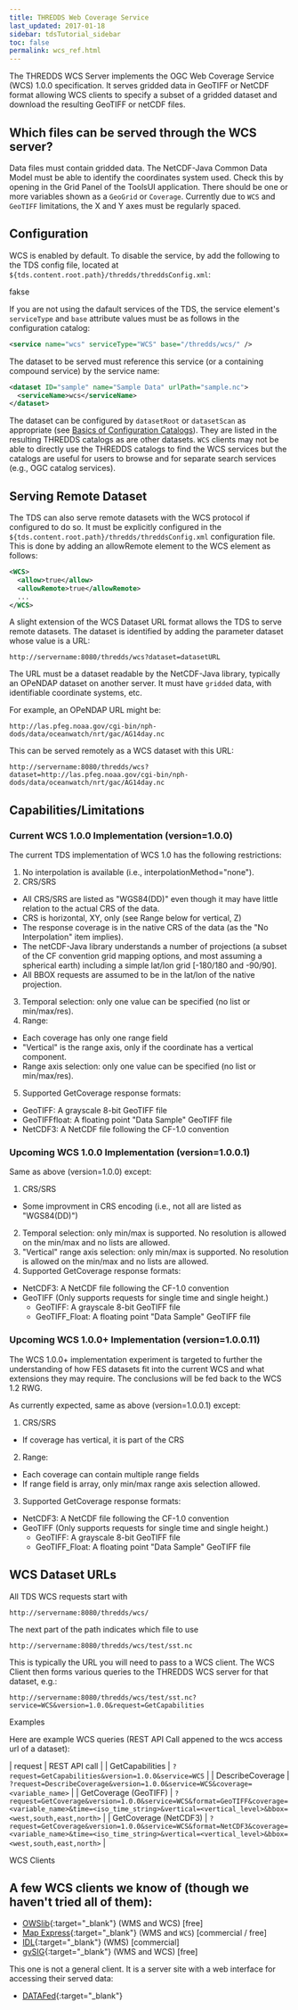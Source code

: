 ```yaml
---
title: THREDDS Web Coverage Service
last_updated: 2017-01-18
sidebar: tdsTutorial_sidebar
toc: false
permalink: wcs_ref.html
---
```


The THREDDS WCS Server implements the OGC Web Coverage Service (WCS) 1.0.0 specification.
It serves gridded data in GeoTIFF or NetCDF format allowing WCS clients to specify a subset of a gridded dataset and download the resulting GeoTIFF or netCDF files.

## Which files can be served through the WCS server?

Data files must contain gridded data.
The NetCDF-Java Common Data Model must be able to identify the coordinates system used.
Check this by opening in the Grid Panel of the ToolsUI application.
There should be one or more variables shown as a `GeoGrid` or `Coverage`.
Currently due to `WCS` and `GeoTIFF` limitations, the X and Y axes must be regularly spaced. 

## Configuration

WCS is enabled by default.
To disable the service, by add the following to the TDS config file, located at `${tds.content.root.path}/thredds/threddsConfig.xml`:

<WCS>
  <allow>fakse</allow>
</WCS>

If you are not using the dafault services of the TDS, the service element's `serviceType` and `base` attribute values must be as follows in the configuration catalog:

~~~xml
<service name="wcs" serviceType="WCS" base="/thredds/wcs/" />
~~~

The dataset to be served must reference this service (or a containing compound service) by the service name:

~~~xml
<dataset ID="sample" name="Sample Data" urlPath="sample.nc">
  <serviceName>wcs</serviceName>
</dataset>
~~~

The dataset can be configured by `datasetRoot` or `datasetScan` as appropriate (see [Basics of Configuration Catalogs](basic_config_catalog.html)).
They are listed in the resulting THREDDS catalogs as are other datasets.
`WCS` clients may not be able to directly use the THREDDS catalogs to find the WCS services but the catalogs are useful for users to browse and for separate search services (e.g., OGC catalog services).  

## Serving Remote Dataset

The TDS can also serve remote datasets with the WCS protocol if configured to do so.
It must be explicitly configured in the `${tds.content.root.path}/thredds/threddsConfig.xml` configuration file.
This is done by adding an allowRemote element to the WCS element as follows:

~~~xml
<WCS>
  <allow>true</allow>
  <allowRemote>true</allowRemote> 
  ...
</WCS>
~~~

A slight extension of the WCS Dataset URL format allows the TDS to serve remote datasets.
The dataset is identified by adding the parameter dataset whose value is a URL:

~~~
http://servername:8080/thredds/wcs?dataset=datasetURL
~~~

The URL must be a dataset readable by the NetCDF-Java library, typically an OPeNDAP dataset on another server.
It must have `gridded` data, with identifiable coordinate systems, etc.

For example, an OPeNDAP URL might be:

~~~
http://las.pfeg.noaa.gov/cgi-bin/nph-dods/data/oceanwatch/nrt/gac/AG14day.nc 
~~~

This can be served remotely as a WCS dataset with this URL:

~~~
http://servername:8080/thredds/wcs?dataset=http://las.pfeg.noaa.gov/cgi-bin/nph-dods/data/oceanwatch/nrt/gac/AG14day.nc
~~~

## Capabilities/Limitations

### Current WCS 1.0.0 Implementation (version=1.0.0)

The current TDS implementation of WCS 1.0 has the following restrictions:

1. No interpolation is available (i.e., interpolationMethod="none").
2. CRS/SRS
  * All CRS/SRS are listed as "WGS84(DD)" even though it may have little relation to the actual CRS of the data.
  * CRS is horizontal, XY, only (see Range below for vertical, Z)
  * The response coverage is in the native CRS of the data (as the "No Interpolation" item implies).
  * The netCDF-Java library understands a number of projections (a subset of  the CF convention grid mapping options, and most assuming a spherical earth) including a simple lat/lon grid [-180/180 and -90/90].
  * All BBOX requests are assumed to be in the lat/lon of the native projection.
3. Temporal selection: only one value can be specified (no list or min/max/res).
4. Range:
  * Each coverage has only one range field
  * "Vertical" is the range axis, only if the coordinate has a vertical component.
  * Range axis selection: only one value can be specified (no list or min/max/res).
5. Supported GetCoverage response formats:
  * GeoTIFF: A grayscale 8-bit GeoTIFF file
  * GeoTIFFfloat: A floating point "Data Sample" GeoTIFF file
  * NetCDF3: A NetCDF file following the CF-1.0 convention

### Upcoming WCS 1.0.0 Implementation (version=1.0.0.1)

Same as above (version=1.0.0) except:

1. CRS/SRS
  * Some improvment in CRS encoding (i.e., not all are listed as "WGS84(DD)")
2. Temporal selection: only min/max is supported. No resolution is allowed on the min/max and no lists are allowed.
3. "Vertical" range axis selection: only min/max is supported. No resolution is allowed on the min/max and no lists are allowed.
4. Supported GetCoverage response formats:
  * NetCDF3: A NetCDF file following the CF-1.0 convention
  * GeoTIFF (Only supports requests for single time and single height.)
    * GeoTIFF: A grayscale 8-bit GeoTIFF file
    * GeoTIFF_Float: A floating point "Data Sample" GeoTIFF file

### Upcoming WCS 1.0.0+ Implementation (version=1.0.0.11)

The WCS 1.0.0+ implementation experiment is targeted to further the understanding of how FES datasets fit into the current WCS and what extensions they may require. The conclusions will be fed back to the WCS 1.2 RWG.

As currently expected, same as above (version=1.0.0.1) except:

1. CRS/SRS
 * If coverage has vertical, it is part of the CRS
2. Range:
 * Each coverage can contain multiple range fields
 * If range field is array, only min/max range axis selection allowed.
3. Supported GetCoverage response formats:
 * NetCDF3: A NetCDF file following the CF-1.0 convention
 * GeoTIFF (Only supports requests for single time and single height.)
    * GeoTIFF: A grayscale 8-bit GeoTIFF file
    * GeoTIFF_Float: A floating point "Data Sample" GeoTIFF file

## WCS Dataset URLs

All TDS WCS requests start with

~~~
http://servername:8080/thredds/wcs/ 
~~~

The next part of the path indicates which file to use

~~~
http://servername:8080/thredds/wcs/test/sst.nc 
~~~

This is typically the URL you will need to pass to a WCS client.
The WCS Client then forms various queries to the THREDDS WCS server for that dataset, e.g.:

~~~
http://servername:8080/thredds/wcs/test/sst.nc?service=WCS&version=1.0.0&request=GetCapabilities
~~~

Examples

Here are example WCS queries (REST API Call appened to the wcs access url of a dataset):

| request | REST API call |
| GetCapabilities | `?request=GetCapabilities&version=1.0.0&service=WCS` |
| DescribeCoverage | `?request=DescribeCoverage&version=1.0.0&service=WCS&coverage=<variable_name>` |
| GetCoverage (GeoTIFF) | `?request=GetCoverage&version=1.0.0&service=WCS&format=GeoTIFF&coverage=<variable_name>&time=<iso_time_string>&vertical=<vertical_level>&bbox=<west,south,east,north>` |
| GetCoverage (NetCDF3) | `?request=GetCoverage&version=1.0.0&service=WCS&format=NetCDF3&coverage=<variable_name>&time=<iso_time_string>&vertical=<vertical_level>&bbox=<west,south,east,north>` |

WCS Clients

## A few WCS clients we know of (though we haven't tried all of them):

* [OWSlib](http://geopython.github.io/OWSLib/){:target="_blank"} (WMS and WCS) [free]
* [Map Express](https://www.cadcorp.com/products/free-mapping-software/){:target="_blank"} (WMS and `WCS`) [commercial / free]
* [IDL](http://www.harrisgeospatial.com/ProductsandSolutions/GeospatialProducts/IDL.aspx){:target="_blank"} (WMS) [commercial]
* [gvSIG](http://www.gvsig.org/web/){:target="_blank"} (WMS and WCS) [free]

This one is not a general client.
It is a server site with a web interface for accessing their served data:

 * [DATAFed](http://www.datafed.net/){:target="_blank"}
